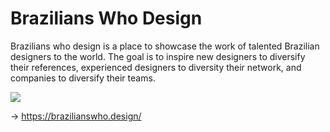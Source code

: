 # Brazilians Who Design

Brazilians who design is a place to showcase the work of talented Brazilian designers to the world. The goal is to inspire new designers to diversify their references, experienced designers to diversity their network, and companies to diversify their teams.

![](https://www.dropbox.com/s/x5udk39ad57ayp5/brazilianswhodesignthumb.png?raw=1)

→ https://brazilianswho.design/
